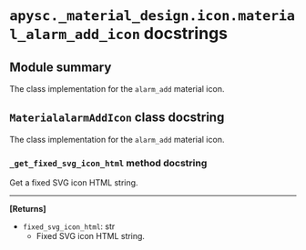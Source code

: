 # `apysc._material_design.icon.material_alarm_add_icon` docstrings

## Module summary

The class implementation for the `alarm_add` material icon.

## `MaterialalarmAddIcon` class docstring

The class implementation for the `alarm_add` material icon.

### `_get_fixed_svg_icon_html` method docstring

Get a fixed SVG icon HTML string.<hr>

**[Returns]**

- `fixed_svg_icon_html`: str
  - Fixed SVG icon HTML string.